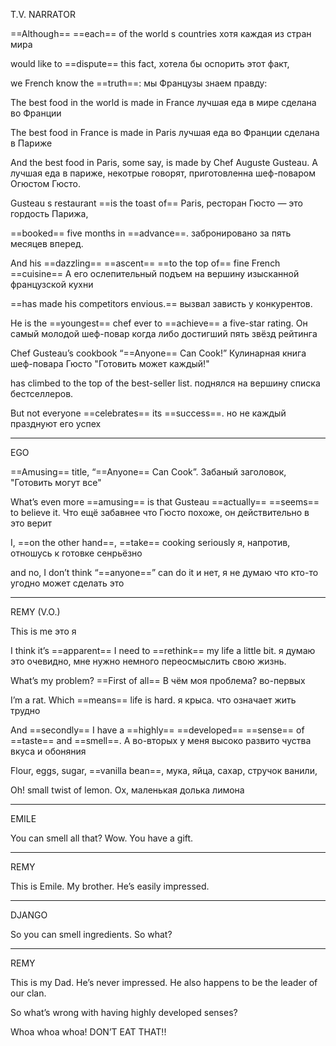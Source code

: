 
T.V. NARRATOR

==Although== ==each== of the world s countries
хотя каждая из стран мира

would like to ==dispute== this fact,
хотела бы оспорить этот факт,

we French know the ==truth==:
мы Французы знаем правду:

The best food in the world is made in France
лучшая еда в мире сделана во Франции

The best food in France is made in Paris
лучшая еда во Франции сделана в Париже

And the best food in Paris, some say, is made by Chef Auguste Gusteau.
А лучшая еда в париже, некотрые говорят, приготовленна шеф-поваром Огюстом Гюсто.

Gusteau s restaurant ==is the toast of== Paris, 
ресторан Гюсто — это гордость Парижа,

==booked== five months in ==advance==.
забронировано за пять месяцев вперед.

And his ==dazzling== ==ascent== ==to the top of== fine French ==cuisine==
А его ослепительный подъем на вершину изысканной французской кухни

==has made his competitors envious.==
вызвал зависть у конкурентов.

He is the ==youngest== chef ever to ==achieve== a five-star rating.
Он самый молодой шеф-повар когда либо достигший пять звёзд рейтинга

Chef Gusteau’s cookbook “==Anyone== Can Cook!”
Кулинарная книга шеф-повара Гюсто "Готовить может каждый!"

has climbed to the top of the best-seller list.
поднялся на вершину списка бестселлеров.

But not everyone ==celebrates== its ==success==.
но не каждый празднуют его успех

---
EGO

==Amusing== title, “==Anyone== Can Cook”.
Забаный заголовок, "Готовить могут все"

What’s even more ==amusing== is that Gusteau ==actually== ==seems== to believe it.
Что ещё забавнее что Гюсто похоже, он действительно в это верит

I, ==on the other hand==, ==take== cooking seriously
я, напротив, отношусь к готовке сенрьёзно

and no, I don’t think “==anyone==” can do it
и нет, я не думаю что кто-то угодно может сделать это

---

REMY (V.O.)

This is me 
это я 

I think it’s ==apparent== I need to ==rethink== my life a little bit.
я думаю это очевидно, мне нужно немного переосмыслить свою жизнь.

What’s my problem? ==First of all==
В чём моя проблема? во-первых

I’m a rat. Which ==means== life is hard.
я крыса. что означает жить трудно

And ==secondly== I have a ==highly== ==developed== ==sense== of ==taste== and ==smell==.
А во-вторых у меня высоко развито чуства вкуса и обоняния

Flour, eggs, sugar, ==vanilla bean==, 
мука, яйца, сахар, стручок ванили,

Oh! small twist of lemon.
Ох, маленькая долька лимона

---

EMILE

You can smell all that? Wow. You have a gift.

---

REMY

This is Emile. My brother. He’s easily impressed.

---

DJANGO

So you can smell ingredients. So what?

---

REMY

This is my Dad. He’s never impressed. He also happens to be the leader of our clan.

So what’s wrong with having highly developed senses?

Whoa whoa whoa! DON’T EAT THAT!!